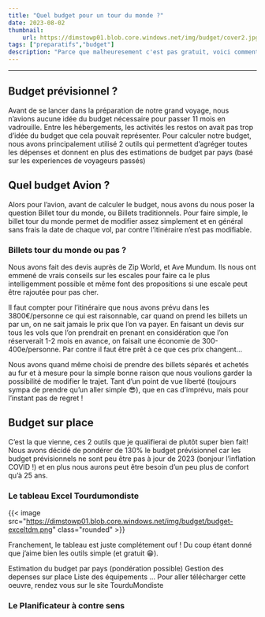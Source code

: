 ```yaml
---
title: "Quel budget pour un tour du monde ?"
date: 2023-08-02
thumbnail:
    url: https://dimstowp01.blob.core.windows.net/img/budget/cover2.jpg
tags: ["preparatifs","budget"]
description: "Parce que malheuresement c'est pas gratuit, voici comment nous avons calculé tout ça."
---
```

---
## Budget prévisionnel ?

Avant de se lancer dans la préparation de notre grand voyage, nous n’avions aucune idée du budget nécessaire pour passer 11 mois en vadrouille. Entre les hébergements, les activités les restos on avait pas trop d’idée du budget que cela pouvait représenter. Pour calculer notre budget, nous avons principalement utilisé 2 outils qui permettent d’agréger toutes les dépenses et donnent en plus des estimations de budget par pays (basé sur les experiences de voyageurs passés)

## Quel budget Avion ?

Alors pour l’avion, avant de calculer le budget, nous avons du nous poser la question Billet tour du monde, ou Billets traditionnels. Pour faire simple, le billet tour du monde permet de modifier assez simplement et en général sans frais la date de chaque vol, par contre l’itinéraire n’est pas modifiable.

### Billets tour du monde ou pas ?

Nous avons fait des devis auprès de Zip World, et Ave Mundum. Ils nous ont emmené de vrais conseils sur les escales pour faire ca le plus intelligemment possible et même font des propositions si une escale peut être rajoutée pour pas cher.

Il faut compter pour l’itinéraire que nous avons prévu dans les 3800€/personne ce qui est raisonnable, car quand on prend les billets un par un, on ne sait jamais le prix que l’on va payer. En faisant un devis sur tous les vols que l’on prendrait en prenant en considération que l’on réserverait 1-2 mois en avance, on faisait une économie de 300-400e/personne. Par contre il faut être prêt à ce que ces prix changent…

Nous avons quand même choisi de prendre des billets séparés et achetés au fur et à mesure pour la simple bonne raison que nous voulions garder la possibilité de modifier le trajet. Tant d’un point de vue liberté (toujours sympa de prendre qu’un aller simple 😎), que en cas d’imprévu, mais pour l’instant pas de regret !

## Budget sur place

C’est la que vienne, ces 2 outils que je qualifierai de plutôt super bien fait! Nous avons décidé de pondérer de 130% le budget prévisionnel car les budget prévisionnels ne sont peu être pas à jour de 2023 (bonjour l’inflation COVID !) et en plus nous aurons peut être besoin d’un peu plus de confort qu’à 25 ans.

### Le tableau Excel Tourdumondiste

{{< image src="https://dimstowp01.blob.core.windows.net/img/budget/budget-exceltdm.png"  class="rounded" >}}

Franchement, le tableau est juste complétement ouf ! Du coup étant donné que j’aime bien les outils simple (et gratuit 😁).

Estimation du budget par pays (pondération possible)
Gestion des depenses sur place
Liste des équipements
…
Pour aller télécharger cette oeuvre, rendez vous sur le site TourduMondiste

### Le Planificateur à contre sens
